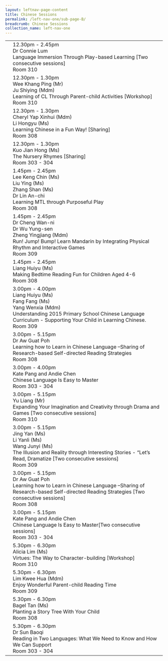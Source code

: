 ```yaml
---
layout: leftnav-page-content
title: Chinese Sessions
permalink: /left-nav-one/sub-page-B/
breadcrumb: Chinese Sessions
collection_name: left-nav-one
---
```


<table>
  <tr>
    <td>
    </td>
    <td>12.30pm - 2.45pm
      <br>Dr Connie Lum
      <br>Language Immersion Through Play-based Learning [Two consecutive sessions]
      <br> Room 310
    </td>
  </tr>
    <tr>
    <td>
    </td>
    <td>12.30pm - 1.30pm
      <br>Wee Khang Ping (Mr)
       <br>Ju Shiying (Mdm)
      <br>Learning of CL Through Parent-child Activities [Workshop]
      <br> Room 310
    </td>
  </tr>
      <tr>
    <td>
    </td>
    <td>12.30pm - 1.30pm
      <br>Cheryl Yap Xinhui (Mdm)
       <br> Li Hongyu (Ms)
      <br>Learning Chinese in a Fun Way! [Sharing]
      <br> Room 308
    </td>
  </tr>
        <tr>
    <td>
    </td>
    <td>12.30pm - 1.30pm
      <br>Kuo Jian Hong (Ms)
      <br>The Nursery Rhymes [Sharing]
      <br> Room 303 - 304
    </td>
  </tr>
     <tr>
    <td>
    </td>
    <td>1.45pm - 2.45pm
            <br>Lee Keng Chin (Ms)
       <br>Liu Ying (Ms)
       <br>  Zhang Shan (Ms)
      <br>  Dr Lin An-chi
      <br>Learning MTL through Purposeful Play  
      <br> Room 308
    </td>
  </tr>
        <tr>
    <td>
    </td>
    <td>1.45pm - 2.45pm
      <br>Dr Cheng Wan-ni
       <br>Dr Wu Yung-sen
       <br> Zheng Yingjiang (Mdm)
      <br>Run! Jump! Bump! Learn Mandarin by Integrating Physical Rhythm and Interactive Games
      <br> Room 309
    </td>
  </tr>
          <tr>
    <td>
    </td>
    <td>1.45pm - 2.45pm
      <br>Liang Huiyu (Ms)
      <br>Making Bedtime Reading Fun for Children Aged 4-6
      <br> Room 308
    </td>
  </tr>
   <tr>
    <td>
    </td>
    <td>3.00pm - 4.00pm
      <br>Liang Huiyu (Ms)
      <br> Fang Fang (Ms)
      <br> Yang Wenxia (Mdm)
      <br> Understanding 2015 Primary School Chinese Language Curriculum - Supporting Your Child in Learning Chinese.
      <br> Room 309
    </td>
  </tr>
      <tr>
    <td>
    </td>
    <td>3.00pm - 5.15pm
      <br>Dr Aw Guat Poh
      <br> Learning how to Learn in Chinese Language –Sharing of  Research-based Self-directed Reading Strategies 
      <br> Room 308
    </td>
  </tr>
        <tr>
    <td>
    </td>
    <td>3.00pm - 4.00pm
      <br>Kate Pang and Andie Chen
      <br>Chinese Language Is Easy to Master
      <br> Room 303 - 304
    </td>
  </tr>   
    <tr>
    <td>
    </td>
    <td>3.00pm - 5.15pm
      <br>Yu Liang (Mr)
      <br>Expanding Your Imagination and Creativity through Drama and Games [Two consecutive sessions]
      <br> Room 310
    </td>
  </tr>
      <tr>
    <td>
    </td>
    <td>3.00pm - 5.15pm
      <br> Jing Yan (Ms)
       <br> Li Yanli (Ms)
      <br> Wang Junyi (Ms)
      <br>The Illusion and Reality through Interesting Stories - “Let’s Read, Dramatize [Two consecutive sessions]
      <br> Room 309
    </td>
  </tr>
      <tr>
    <td>
    </td>
    <td>3.00pm - 5.15pm
      <br>Dr Aw Guat Poh
      <br> Learning how to Learn in Chinese Language –Sharing of  Research-based Self-directed Reading Strategies [Two consecutive sessions]
      <br> Room 308
    </td>
  </tr>
        <tr>
    <td>
    </td>
    <td>3.00pm - 5.15pm
      <br>Kate Pang and Andie Chen
      <br>Chinese Language Is Easy to Master[Two consecutive sessions]
      <br> Room 303 - 304
    </td>
  </tr>
      <tr>
    <td>
    </td>
    <td>5.30pm - 6.30pm
      <br>Alicia Lim (Ms)
      <br>Virtues: The Way to Character-building [Workshop]
      <br> Room 310
    </td>

  </tr>
        <tr>
    <td>
    </td>
    <td>5.30pm - 6.30pm
      <br> Lim Kwee Hua (Mdm)
      <br>Enjoy Wonderful Parent-child Reading Time
      <br> Room 309
    </td>
  </tr>
        <tr>
    <td>
    </td>
    <td>5.30pm - 6.30pm
      <br>Bagel Tan (Ms)
      <br> Planting a Story Tree With Your Child
      <br> Room 308
    </td>
  </tr>
        <tr>
    <td>
    </td>
    <td>5.30pm - 6.30pm
      <br>Dr Sun Baoqi
      <br>Reading in Two Languages: What We Need to Know and How We Can Support
      <br> Room 303 - 304
    </td>
  </tr>
  
</table>
